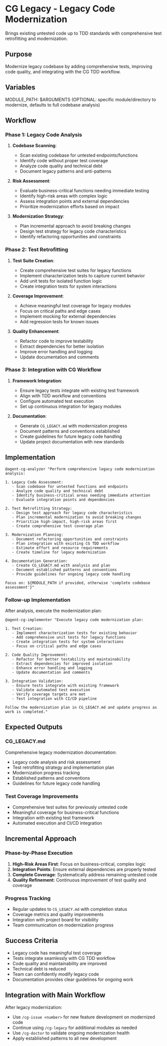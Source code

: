 # CG Legacy - Legacy Code Modernization

Brings existing untested code up to TDD standards with comprehensive test retrofitting and modernization.

## Purpose

Modernize legacy codebase by adding comprehensive tests, improving code quality, and integrating with the CG TDD workflow.

## Variables
MODULE_PATH: $ARGUMENTS (OPTIONAL: specific module/directory to modernize, defaults to full codebase analysis)

## Workflow

### Phase 1: Legacy Code Analysis

1. **Codebase Scanning**:
   - Scan existing codebase for untested endpoints/functions
   - Identify code without proper test coverage
   - Analyze code quality and technical debt
   - Document legacy patterns and anti-patterns

2. **Risk Assessment**:
   - Evaluate business-critical functions needing immediate testing
   - Identify high-risk areas with complex logic
   - Assess integration points and external dependencies
   - Prioritize modernization efforts based on impact

3. **Modernization Strategy**:
   - Plan incremental approach to avoid breaking changes
   - Design test strategy for legacy code characteristics
   - Identify refactoring opportunities and constraints

### Phase 2: Test Retrofitting

1. **Test Suite Creation**:
   - Create comprehensive test suites for legacy functions
   - Implement characterization tests to capture current behavior
   - Add unit tests for isolated function logic
   - Create integration tests for system interactions

2. **Coverage Improvement**:
   - Achieve meaningful test coverage for legacy modules
   - Focus on critical paths and edge cases
   - Implement mocking for external dependencies
   - Add regression tests for known issues

3. **Quality Enhancement**:
   - Refactor code to improve testability
   - Extract dependencies for better isolation
   - Improve error handling and logging
   - Update documentation and comments

### Phase 3: Integration with CG Workflow

1. **Framework Integration**:
   - Ensure legacy tests integrate with existing test framework
   - Align with TDD workflow and conventions
   - Configure automated test execution
   - Set up continuous integration for legacy modules

2. **Documentation**:
   - Generate `CG_LEGACY.md` with modernization progress
   - Document patterns and conventions established
   - Create guidelines for future legacy code handling
   - Update project documentation with new standards

## Implementation

```
@agent-cg-analyzer "Perform comprehensive legacy code modernization analysis:

1. Legacy Code Assessment:
   - Scan codebase for untested functions and endpoints
   - Analyze code quality and technical debt
   - Identify business-critical areas needing immediate attention
   - Evaluate integration points and dependencies

2. Test Retrofitting Strategy:
   - Design test approach for legacy code characteristics
   - Plan incremental modernization to avoid breaking changes
   - Prioritize high-impact, high-risk areas first
   - Create comprehensive test coverage plan

3. Modernization Planning:
   - Document refactoring opportunities and constraints
   - Plan integration with existing CG TDD workflow
   - Estimate effort and resource requirements
   - Create timeline for legacy modernization

4. Documentation Generation:
   - Create CG_LEGACY.md with analysis and plan
   - Document established patterns and conventions
   - Provide guidelines for ongoing legacy code handling

Focus on: ${MODULE_PATH if provided, otherwise 'complete codebase assessment'}"
```

### Follow-up Implementation

After analysis, execute the modernization plan:

```
@agent-cg-implementer "Execute legacy code modernization plan:

1. Test Creation:
   - Implement characterization tests for existing behavior
   - Add comprehensive unit tests for legacy functions
   - Create integration tests for system interactions
   - Focus on critical paths and edge cases

2. Code Quality Improvement:
   - Refactor for better testability and maintainability
   - Extract dependencies for improved isolation
   - Enhance error handling and logging
   - Update documentation and comments

3. Integration Validation:
   - Ensure tests integrate with existing framework
   - Validate automated test execution
   - Verify coverage targets are met
   - Test integration with CI/CD pipeline

Follow the modernization plan in CG_LEGACY.md and update progress as work is completed."
```

## Expected Outputs

### CG_LEGACY.md
Comprehensive legacy modernization documentation:
- Legacy code analysis and risk assessment
- Test retrofitting strategy and implementation plan
- Modernization progress tracking
- Established patterns and conventions
- Guidelines for future legacy code handling

### Test Coverage Improvements
- Comprehensive test suites for previously untested code
- Meaningful coverage for business-critical functions
- Integration with existing test framework
- Automated execution and CI/CD integration

## Incremental Approach

### Phase-by-Phase Execution
1. **High-Risk Areas First**: Focus on business-critical, complex logic
2. **Integration Points**: Ensure external dependencies are properly tested
3. **Complete Coverage**: Systematically address remaining untested code
4. **Quality Refinement**: Continuous improvement of test quality and coverage

### Progress Tracking
- Regular updates to `CG_LEGACY.md` with completion status
- Coverage metrics and quality improvements
- Integration with project board for visibility
- Team communication on modernization progress

## Success Criteria

- Legacy code has meaningful test coverage
- Tests integrate seamlessly with CG TDD workflow
- Code quality and maintainability are improved
- Technical debt is reduced
- Team can confidently modify legacy code
- Documentation provides clear guidelines for ongoing work

## Integration with Main Workflow

After legacy modernization:
- Use `/cg-issue <number>` for new feature development on modernized code
- Continue using `/cg-legacy` for additional modules as needed
- Use `/cg-doctor` to validate ongoing modernization health
- Apply established patterns to all new development